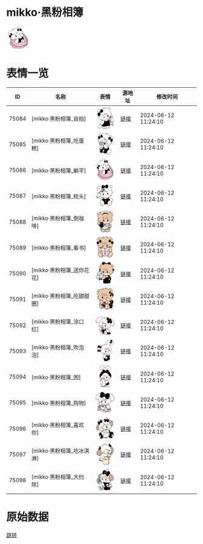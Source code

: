 # mikko·黑粉相簿

<img src="./cover.png" height="60" alt="cover" />

# 表情一览

|ID|名称|表情|源地址|修改时间|
|----|----|----|----|----|
|75084|[mikko·黑粉相簿_自拍]|<img src="./pic/075084_%5Bmikko·黑粉相簿_自拍%5D.png" height="60" alt="自拍"/>|[链接](https://i0.hdslb.com/bfs/garb/1480e6a1e0d8239369c4b1f4c750a746a87f74a9.png)|2024-06-12 11:24:10|
|75085|[mikko·黑粉相簿_吃蛋糕]|<img src="./pic/075085_%5Bmikko·黑粉相簿_吃蛋糕%5D.png" height="60" alt="吃蛋糕"/>|[链接](https://i0.hdslb.com/bfs/garb/8b086f521be18bb82ec37b0824b2c214f63e8154.png)|2024-06-12 11:24:10|
|75086|[mikko·黑粉相簿_躺平]|<img src="./pic/075086_%5Bmikko·黑粉相簿_躺平%5D.png" height="60" alt="躺平"/>|[链接](https://i0.hdslb.com/bfs/garb/4c3c308150a425c2047ccceb078394b2dede2c46.png)|2024-06-12 11:24:10|
|75087|[mikko·黑粉相簿_梳头]|<img src="./pic/075087_%5Bmikko·黑粉相簿_梳头%5D.png" height="60" alt="梳头"/>|[链接](https://i0.hdslb.com/bfs/garb/272e8c3e638d01b3d32600e148b2bb726df1a466.png)|2024-06-12 11:24:10|
|75088|[mikko·黑粉相簿_倒咖啡]|<img src="./pic/075088_%5Bmikko·黑粉相簿_倒咖啡%5D.png" height="60" alt="倒咖啡"/>|[链接](https://i0.hdslb.com/bfs/garb/bc073afec5ab32abecc2338c2327295caadcffd3.png)|2024-06-12 11:24:10|
|75089|[mikko·黑粉相簿_看书]|<img src="./pic/075089_%5Bmikko·黑粉相簿_看书%5D.png" height="60" alt="看书"/>|[链接](https://i0.hdslb.com/bfs/garb/e6bebc36c98377c400d167d070adf168880e2ddc.png)|2024-06-12 11:24:10|
|75090|[mikko·黑粉相簿_送你花花]|<img src="./pic/075090_%5Bmikko·黑粉相簿_送你花花%5D.png" height="60" alt="送你花花"/>|[链接](https://i0.hdslb.com/bfs/garb/636d9fe26cda615c5470cdf920dfaa3c54f11fc1.png)|2024-06-12 11:24:10|
|75091|[mikko·黑粉相簿_吃甜甜圈]|<img src="./pic/075091_%5Bmikko·黑粉相簿_吃甜甜圈%5D.png" height="60" alt="吃甜甜圈"/>|[链接](https://i0.hdslb.com/bfs/garb/2a1cd67af3dfdf65c7fb36a90d066c8aa5f98b44.png)|2024-06-12 11:24:10|
|75092|[mikko·黑粉相簿_涂口红]|<img src="./pic/075092_%5Bmikko·黑粉相簿_涂口红%5D.png" height="60" alt="涂口红"/>|[链接](https://i0.hdslb.com/bfs/garb/d284097b9e0b9e25a4d4f0f5571ca40ea41b4431.png)|2024-06-12 11:24:10|
|75093|[mikko·黑粉相簿_吹泡泡]|<img src="./pic/075093_%5Bmikko·黑粉相簿_吹泡泡%5D.png" height="60" alt="吹泡泡"/>|[链接](https://i0.hdslb.com/bfs/garb/0d8c25172cd23d37f3aed1ecbae85c8145f3fa98.png)|2024-06-12 11:24:10|
|75094|[mikko·黑粉相簿_困]|<img src="./pic/075094_%5Bmikko·黑粉相簿_困%5D.png" height="60" alt="困"/>|[链接](https://i0.hdslb.com/bfs/garb/96c419e1c5e8ead43031b4a44657ac5f55978575.png)|2024-06-12 11:24:10|
|75095|[mikko·黑粉相簿_购物]|<img src="./pic/075095_%5Bmikko·黑粉相簿_购物%5D.png" height="60" alt="购物"/>|[链接](https://i0.hdslb.com/bfs/garb/2ccbc31499fc02bc76d4cd97fc2af261a0c3d1ac.png)|2024-06-12 11:24:10|
|75096|[mikko·黑粉相簿_喜欢你]|<img src="./pic/075096_%5Bmikko·黑粉相簿_喜欢你%5D.png" height="60" alt="喜欢你"/>|[链接](https://i0.hdslb.com/bfs/garb/55746087a090e43185d839fdd7308daeed6a5714.png)|2024-06-12 11:24:10|
|75097|[mikko·黑粉相簿_吃冰淇淋]|<img src="./pic/075097_%5Bmikko·黑粉相簿_吃冰淇淋%5D.png" height="60" alt="吃冰淇淋"/>|[链接](https://i0.hdslb.com/bfs/garb/691d9fb39713b758dcd75a56a061a6b6bed990a8.png)|2024-06-12 11:24:10|
|75098|[mikko·黑粉相簿_大扫除]|<img src="./pic/075098_%5Bmikko·黑粉相簿_大扫除%5D.png" height="60" alt="大扫除"/>|[链接](https://i0.hdslb.com/bfs/garb/c8ec6d51fdd1e5314ad757e549a7eff76d3359ed.png)|2024-06-12 11:24:10|

# 原始数据

[跳转](./raw.json)

